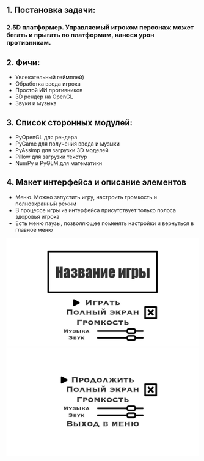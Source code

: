 ## 1. Постановка задачи:

### 2.5D платформер. Управляемый игроком персонаж может бегать и прыгать по платформам, нанося урон противникам.

## 2. Фичи:
 - Увлекательный геймплей)
 - Обработка ввода игрока
 - Простой ИИ противников
 - 3D рендер на OpenGL
 - Звуки и музыка

## 3. Список сторонных модулей:
 - PyOpenGL для рендера
 - PyGame для получения ввода и музыки
 - PyAssimp для загрузки 3D моделей
 - Pillow для загрузки текстур
 - NumPy и PyGLM для математики

## 4. Макет интерфейса и описание элементов
- Меню. Можно запустить игру, настроить громкость и полноэкранный режим
- В процессе игры из интерфейса присутствует только полоса здоровья игрока
- Есть меню паузы, позволяющее поменять настройки и вернуться в главное меню

![макет меню](ui_layout/menu.jpg)
![макет паузы](ui_layout/pause.jpg)
